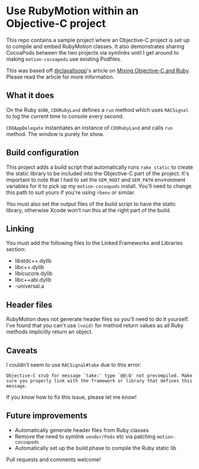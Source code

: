 # Use RubyMotion within an Objective-C project

This repo contains a sample project where an Objective-C project is set up to compile and embed RubyMotion classes. It also demonstrates sharing CocoaPods between the two projects via symlinks until I get around to making `motion-cocoapods` use existing Podfiles.

This was based off [@clayallsopp](http://github.com/clayallsopp)'s article on [Mixing Objective-C and Ruby](http://clayallsopp.com/posts/mixing-objective-c-and-ruby/). Please read the article for more information.

## What it does

On the Ruby side, `CDORubyLand` defines a `run` method which uses `RACSignal` to log the current time to console every second.

`CDOAppDelegate` instantiates an instance of `CDORubyLand` and calls `run` method. The window is purely for show.

## Build configuration

This project adds a build script that automatically runs `rake static` to create the static library to be included into the Objective-C part of the project. It's important to note that I had to set the `GEM_ROOT` and `GEM_PATH` environment variables for it to pick up my `motion-cocoapods` install. You'll need to change this path to suit yours if you're using `rbenv` or similar.

You must also set the output files of the build script to have the static library, otherwise Xcode won't run this at the right part of the build.

## Linking

You must add the following files to the Linked Frameworks and Libraries section:

* libstdc++.dylib
* libc++.dylib
* libicucore.dylib
* libc++abi.dylib
* <your app>-universal.a

## Header files

RubyMotion does not generate header files so you'll need to do it yourself. I've found that you can't use `(void)` for method return values as all Ruby methods implicitly return an object.

## Caveats

I couldn't seem to use `RACSignal#take` due to this error:

```
Objective-C stub for message `take:' type `@@:Q' not precompiled. Make sure you properly link with the framework or library that defines this message.
```

If you know how to fix this issue, please let me know!

## Future improvements

* Automatically generate header files from Ruby classes
* Remove the need to symlink `vendor/Pods` etc via patching `motion-cocoapods`
* Automatically set up the build phase to compile the Ruby static lib

Pull requests and comments welcome!
